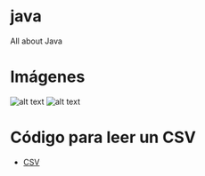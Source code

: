 # java
All about Java

# Imágenes

![alt text](./images/appscript01.png)
![alt text](./images/appscript02.png)
# Código para leer un CSV
* [  CSV  ](./codes/csv.java) 

